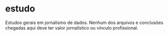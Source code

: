 # estudo
Estudos gerais em jornalismo de dados. Nenhum dos arquivos e conclusões chegadas aqui deve ter valor jornalístico ou vínculo profissional.
